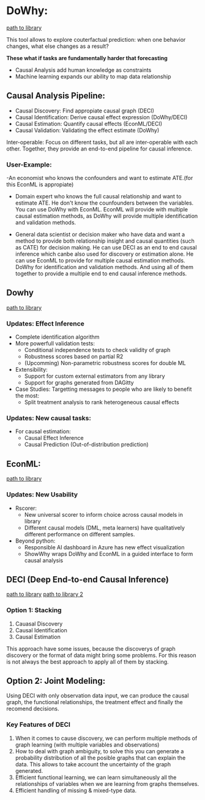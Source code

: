 # DoWhy:

[path to library](https://github.com/py-why/dowhy#using-econml-and-causalml-estimation-methods-in-dowhy)

This tool allows to explore couterfactual prediction: when one behavior changes, what else changes as a result?

**These what if tasks are fundamentally harder that forecasting**

- Causal Analysis add human knowledge as constraints
- Machine learning expands our ability to map data relationship 

## Causal Analysis Pipeline:

- Causal Discovery: Find appropiate causal graph (DECI)
- Causal Identification: Derive causal effect expression (DoWhy/DECI)
- Causal Estimation: Quantify causal effects (EconML/DECI)
- Causal Validation: Validating the effect estimate (DoWhy)

Inter-operable: Focus on different tasks, but all are inter-operable with each other. Together, they provide an end-to-end pipeline for causal inference. 

### User-Example:
-An economist who knows the confounders and want to estimate ATE.(for this EconML is appropiate)

- Domain expert who knows the full causal relationship and want to estimate ATE. He don't know the counfounders between the variables. You can use DoWhy with EconML. EconML will provide with multiple causal estimation methods, as DoWhy will provide multiple identification and validation methods.

- General data scientist or decision maker who have data and want a method to provide both relationship insight and causal quantities (such as CATE) for decision making. He can use DECI as an end to end causal inference which canbe also used for discovery or estimation alone. He can use EconML to provide for multiple causal estimation methods. DoWhy for identification and validation methods. And using all of them together to provide a multiple end to end causal inference methods. 

## Dowhy

[path to library](https://github.com/py-why/dowhy#using-econml-and-causalml-estimation-methods-in-dowhy)

### Updates: Effect Inference
- Complete identification algorithm
- More powerfull validation tests:
  - Conditional independence tests to check validity of graph
  - Robustness scores based on partial R2
  - (Upcomming) Non-parametric robustness scores for double ML
- Extensibility:
  - Support for custom external estimators from any library
  - Support for graphs generated from DAGitty
- Case Studies: Targetting messages to people who are likely to benefit the most:
  - Split treatment analysis to rank heterogeneous causal effects

### Updates: New causal tasks:
- For causal estimation:
  - Causal Effect Inference
  - Causal Prediction (Out-of-distribution prediction)

## EconML: 

[path to library](https://github.com/microsoft/econml)

### Updates: New Usability
- Rscorer:
  - New universal scorer to inform choice across causal models in library
  - Different causal models (DML, meta learners) have qualitatively different performance on different samples.
- Beyond python:
  - Responsible AI dashboard in Azure has new effect visualization
  - ShowWhy wraps DoWhy and EconML in a guided interface to form causal analysis

## DECI (Deep End-to-end Causal Inference)

[path to library](https://github.com/microsoft/project-azua)
[path to library 2](https://github.com/microsoft/causica)

### Option 1: Stacking
1. Cauasal Discovery
2. Causal Identification
3. Causal Estimation

This approach have some issues, because the discoverys of graph discovery or the format of data might bring some problems. For this reason is not always the best approach to apply all of them by stacking.

## Option 2: Joint Modeling:

Using DECI with only observation data input, we can produce the causal graph, the functional relationships, the treatment effect and finally the recomend decisions. 

### Key Features of DECI
1. When it comes to cause discovery, we can perform multiple methods of graph learning (with multiple variables and observations)
2. How to deal with graph ambiguity, to solve this you can generate a probability distribution of all the posible graphs that can explain the data. This allows to take account the uncertainty of the graph generated.
3. Efficient functional learning, we can learn simultaneously all the relationships of variables when we are learning from graphs themselves. 
4. Efficient handling of missing & mixed-type data.